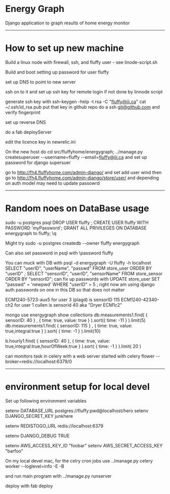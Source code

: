 Energy Graph
==================

Django application to graph results of home energy monitor 

---------
# How to set up new machine 

Build a linux node with firewall, ssh, and fluffy user - see linode-script.sh

Build and boot setting up password for user fluffy

set up DNS to point to new server 

ssh on to it and set up ssh key for remote login if not done by linnode script 

generate ssh key with 
ssh-keygen -help -t rsa -C "fluffy@iii.ca"
cat ~/.ssh/id_rsa.pub 
put that key in github repo 
do a 
ssh git@github.com
and verify fingerprint 

set up reverse DNS 


do a 
fab deployServer

edit the licence key in newrelic.ini

On the new host do 
cd src/fluffyhome/energygraph; 
../manage.py createsuperuser --username=fluffy --email=fluffy@iii.ca
and set up password for django supersuer 

go to 
http://fh4.fluffyhome.com/admin-django/
and set add user wind 
then go to 
http://fh4.fluffyhome.com/admin-django/store/user/
and depending on auth model may need to update passowrd 

------------------------------------------------------------------
# Random noes on DataBase usage 

sudo -u postgres psql
DROP USER fluffy ; 
CREATE USER fluffy WITH PASSWORD 'myPassword';
GRANT ALL PRIVILEGES ON DATABASE energygraph to fluffy;
\q

Might try 
sudo -u postgres createdb --owner fluffy energygraph 

Can also set password in psql with 
\password fluffy



You can muck with DB with 
psql -d energygraph -U fluffy -h localhost
SELECT "userID", "userName", "passwd" FROM store_user ORDER BY "userID" ;
SELECT "sensorID", "userID", "sensorName" FROM store_sensor ORDER BY "sensorID";
can fix up passwords with
UPDATE store_user SET "passwd" = 'newpwd'  WHERE "userID" = 5 ;
right now am using django auth passwords on one in this DB so that does not
matter 

ECM1240-5723-aux5 for user 3 (plagd)   is sensorID 115 
ECM1240-42340-ch2 for user 1 cullen is sensorid 40 aka "Dryer ECM1c2"

mongo 
use energygraph
show collections
db.measurements1.find( { sensorID: 40 } , { time: true, value: true  }  ).sort({ time: -11 } ).limit(5)
db.measurements1.find( { sensorID: 115 } , { time: true, value: true,integral:true   }  ).sort( { time: -1 } ).limit(10)

b.hourly1.find( { sensorID: 40 }, { time: true, value:
true,integral:true,hourOfWeek:true   }  ).sort( { time: -1 } ).limit( 20 )


can monitors task in celery with a web server started with 
celery flower --broker=redis://localhost:6379/0


---------------------------
# environment setup for local devel 

Set up following environment variables

setenv DATABASE_URL postgres://fluffy:pwd@localhost/hero
setenv DJANGO_SECRET_KEY junkhere

setenv REDISTOGO_URL redis://localhost:6379

setenv DJANGO_DEBUG TRUE

setenv AWS_ACCESS_KEY_ID "foobar"
setenv AWS_SECRET_ACCESS_KEY "barfoo"



On my local devel mac, for the celry cron jobs use 
../manage.py celery worker --loglevel=info -E -B

and run main program with 
../manage.py runserver

deploy with
fab deploy
